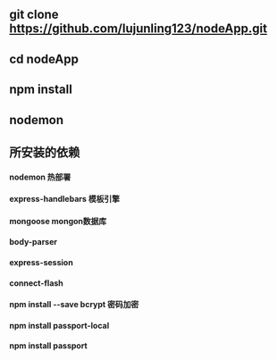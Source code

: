 ## git clone https://github.com/lujunling123/nodeApp.git
## cd nodeApp
## npm install 
## nodemon

## 所安装的依赖
#### nodemon 热部署
#### express-handlebars 模板引擎
#### mongoose mongon数据库
#### body-parser
#### express-session
#### connect-flash
#### npm install --save bcrypt 密码加密
#### npm install passport-local
#### npm install passport
